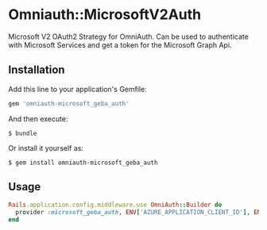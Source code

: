 # Omniauth::MicrosoftV2Auth

Microsoft V2 OAuth2 Strategy for OmniAuth.
Can be used to authenticate with Microsoft Services and get a token for the Microsoft Graph Api.

## Installation

Add this line to your application's Gemfile:

```ruby
gem 'omniauth-microsoft_geba_auth'
```

And then execute:

    $ bundle

Or install it yourself as:

    $ gem install omniauth-microsoft_geba_auth

## Usage

```ruby
Rails.application.config.middleware.use OmniAuth::Builder do
  provider :microsoft_geba_auth, ENV['AZURE_APPLICATION_CLIENT_ID'], ENV['AZURE_APPLICATION_CLIENT_SECRET']
end
```